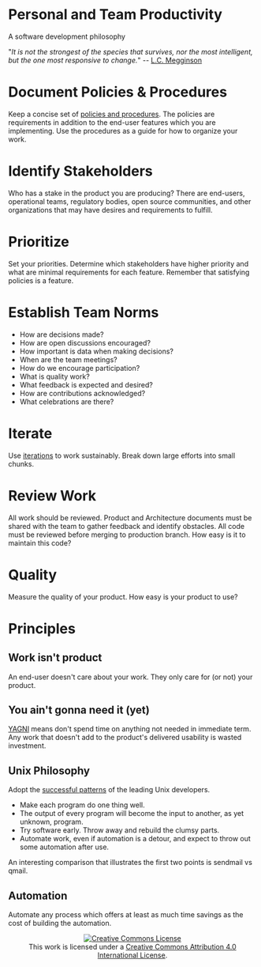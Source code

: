 # Personal and Team Productivity
A software development philosophy

"_It is not the strongest of the species that survives, nor the most intelligent, but the one most
responsive to change._"  -- [L.C. Megginson](https://www.darwinproject.ac.uk/people/about-darwin/six-things-darwin-never-said/evolution-misquotation)

# Document Policies & Procedures
Keep a concise set of [policies and procedures](https://github.com/chonton/policies/blob/master/README.md).
The policies are requirements in addition to the end-user features which you are implementing.
Use the procedures as a guide for how to organize your work.

# Identify Stakeholders
Who has a stake in the product you are producing?  There are end-users, operational teams, regulatory
bodies, open source communities, and other organizations that may have desires and requirements to
fulfill.

# Prioritize
Set your priorities.  Determine which stakeholders have higher priority and what are minimal
requirements for each feature.  Remember that satisfying policies is a feature.

# Establish Team Norms
- How are decisions made?
- How are open discussions encouraged?
- How important is data when making decisions?
- When are the team meetings?
- How do we encourage participation?
- What is quality work?
- What feedback is expected and desired?
- How are contributions acknowledged?
- What celebrations are there?

# Iterate
Use [iterations](http://www.agilenutshell.com/iterations) to work sustainably.  Break down large
efforts into small chunks.

# Review Work
All work should be reviewed.  Product and Architecture documents must be shared with the team to
gather feedback and identify obstacles.  All code must be reviewed before merging to production
branch. How easy is it to maintain this code?

# Quality
Measure the quality of your product.  How easy is your product to use?

# Principles
## Work isn't product
An end-user doesn't care about your work.  They only care for (or not) your product.

## You ain't gonna need it (yet)
[YAGNI](https://en.wikipedia.org/wiki/You_aren't_gonna_need_it) means don't spend time on anything
not needed in immediate term.  Any work that doesn't add to the product's delivered usability is
wasted investment.

## Unix Philosophy
Adopt the [successful patterns](https://en.wikipedia.org/wiki/Unix_philosophy) of the leading Unix developers.
- Make each program do one thing well.
- The output of every program will become the input to another, as yet unknown, program.
- Try software early. Throw away and rebuild the clumsy parts.
- Automate work, even if automation is a detour, and expect to throw out some automation after use.

An interesting comparison that illustrates the first two points is sendmail vs qmail.

## Automation
Automate any process which offers at least as much time savings as the cost of building the automation.

<p align="center">
  <a rel="license" href="http://creativecommons.org/licenses/by/4.0/"><img alt="Creative Commons License" style="border-width:0" src="https://i.creativecommons.org/l/by/4.0/88x31.png"/></a>
  <br />
  This work is licensed under a <a rel="license" href="http://creativecommons.org/licenses/by/4.0/">Creative Commons Attribution 4.0 International License</a>.
</p>

